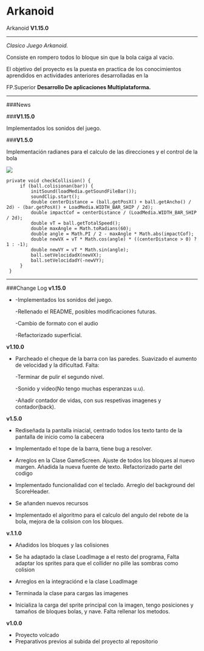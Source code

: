 # Arkanoid
Arkanoid **V1.15.0**

***
*Clasico Juego Arkanoid.*

Consiste en rompero todos lo bloque sin que la bola caiga al vacio.
 
El objetivo del proyecto es la puesta en practica de los conocimientos aprendidos en actividades anteriores
desarrolladas en la 

FP.Superior **Desarrollo De aplicaciones Multiplataforma.**
***

###News

###**V1.15.0**

Implementados los sonidos del juego.

###**V1.5.0**

Implementación radianes para el calculo de las direcciones y el control de la bola

![](http://centros5.pntic.mec.es/ies.de.melilla/img_2/trrig_graf_02.gif)

    private void checkCollision() {
         if (ball.colisionan(bar)) {
             initSound(loadMedia.getSoundFileBar());
             soundClip.start();
             double centerDistance = (ball.getPosX() + ball.getAncho() / 2d) - (bar.getPosX() + LoadMedia.WIDTH_BAR_SHIP / 2d);
             double impactCof = centerDistance / (LoadMedia.WIDTH_BAR_SHIP / 2d);
             double vT = ball.getTotalSpeed();
             double maxAngle = Math.toRadians(60);
             double angle = Math.PI / 2 - maxAngle * Math.abs(impactCof);
             double newVX = vT * Math.cos(angle) * ((centerDistance > 0) ? 1 : -1);
             double newVY = vT * Math.sin(angle);
             ball.setVelocidadX(newVX);
             ball.setVelocidadY(-newVY);
         }
     }

***


###Change Log
**v1.15.0**

* -Implementados los sonidos del juego.

  -Rellenado el README, posibles modificaciones futuras.

  -Cambio de formato con el audio
  
  -Refactorizado superficial.

**v1.10.0**
* Parcheado el cheque de la barra con las paredes.
  Suavizado el aumento de velocidad y la dificultad.
  Falta:
  
  -Terminar de pulir el segundo nivel.
  
  -Sonido y video(No tengo muchas esperanzas u.u).
  
  -Añadir contador de vidas, con sus respetivas imagenes y contador(back).

**v1.5.0**
* Rediseñada la pantalla iniacial,
  centrado todos los texto tanto de la pantalla de inicio como la cabecera

* Implementado el tope de la barra, tiene bug a resolver.

* Arreglos en la Clase GameScreen.
  Ajuste de todos los bloques al nuevo margen.
  Añadida la nueva fuente de texto.
  Refactorizado parte del codigo

* Implementado funcionalidad con el teclado.
  Arreglo del background del ScoreHeader.

* Se añanden nuevos recursos

* Implementado el algoritmo para el calculo del angulo del rebote de la bola, mejora de la colision con los bloques.

**v.1.1.0**
* Añadidos los bloques y las colisiones

* Se ha adaptado la clase LoadImage a el resto del programa,
  Falta adaptar los sprites para que el collider no pille las sombras como colision

* Arreglos en la integraciónd e la clase LoadImage

* Terminada la clase para cargas las imagenes

* Inicializa la carga del sprite principal con la imagen,
  tengo posiciones y tamaños de bloques bolas, y nave.
  Falta rellenar los metodos.

**v1.0.0**

* Proyecto volcado
* Preparativos previos al subida del proyecto al repositorio



